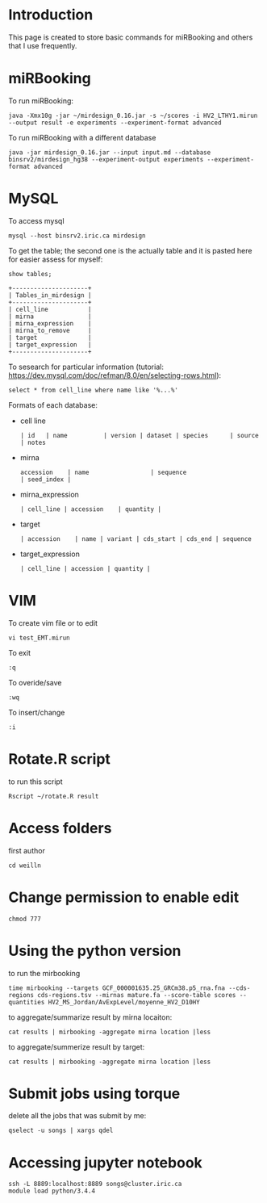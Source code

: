 # Introduction
This page is created to store basic commands for miRBooking and others that I use frequently. 

# miRBooking
To run miRBooking:
```
java -Xmx10g -jar ~/mirdesign_0.16.jar -s ~/scores -i HV2_LTHY1.mirun --output result -e experiments --experiment-format advanced
```
To run miRBooking with a different database
```
java -jar mirdesign_0.16.jar --input input.md --database binsrv2/mirdesign_hg38 --experiment-output experiments --experiment-format advanced

```

# MySQL
To access mysql
```
mysql --host binsrv2.iric.ca mirdesign
```
To get the table; the second one is the actually table and it is pasted here for easier assess for myself:
```
show tables;
```
```
+---------------------+
| Tables_in_mirdesign |
+---------------------+
| cell_line           |
| mirna               |
| mirna_expression    |
| mirna_to_remove     |
| target              |
| target_expression   |
+---------------------+

```

To sesearch for particular information (tutorial: https://dev.mysql.com/doc/refman/8.0/en/selecting-rows.html):
```
select * from cell_line where name like '%...%'
```
Formats of each database:
- cell line
  ```
  | id   | name          | version | dataset | species      | source   | notes                    
  ```
- mirna
  ```
  accession    | name                 | sequence                           | seed_index |
  ```
- mirna_expression
  ```
  | cell_line | accession    | quantity |
  ```
- target
  ```
  | accession    | name | variant | cds_start | cds_end | sequence   
  ```
- target_expression
  ```
  | cell_line | accession | quantity | 
  ```




# VIM
To create vim file or to edit
```
vi test_EMT.mirun
```
To exit
```
:q
```
To overide/save
```
:wq
```
To insert/change
```
:i
```

# Rotate.R script
to run this script
```
Rscript ~/rotate.R result
```

# Access folders
first author 
```
cd weilln
```

# Change permission to enable edit
```
chmod 777
```
# Using the python version
to run the mirbooking
```
time mirbooking --targets GCF_000001635.25_GRCm38.p5_rna.fna --cds-regions cds-regions.tsv --mirnas mature.fa --score-table scores --quantities HV2_MS_Jordan/AvExpLevel/moyenne_HV2_D10HY
```
to aggregate/summarize result by mirna locaiton:
```
cat results | mirbooking -aggregate mirna location |less 
```
to aggregate/summerize result by target:
```
cat results | mirbooking -aggregate mirna location |less 
```

# Submit jobs using torque
delete all the jobs that was submit by me:
```
qselect -u songs | xargs qdel
```

# Accessing jupyter notebook
```
ssh -L 8889:localhost:8889 songs@cluster.iric.ca
module load python/3.4.4
```
